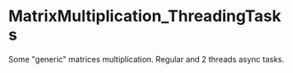 # MatrixMultiplication_ThreadingTasks
Some "generic" matrices multiplication. Regular and 2 threads async tasks.
